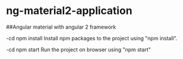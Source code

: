 # ng-material2-application
##Angular material with angular 2 framework

-cd npm install
Install npm packages to the project using "npm install".

-cd npm start
Run the project on browser using "npm start"
